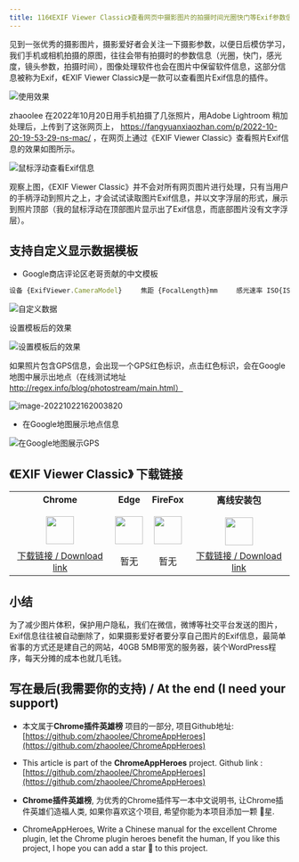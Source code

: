 ```yaml
---
title: 116《EXIF Viewer Classic》查看网页中摄影图片的拍摄时间光圈快门等Exif参数信息
---
```


见到一张优秀的摄影图片，摄影爱好者会关注一下摄影参数，以便日后模仿学习，我们手机或相机拍摄的原图，往往会带有拍摄时的参数信息（光圈，快门，感光度，镜头参数，拍摄时间），图像处理软件也会在图片中保留软件信息，这部分信息被称为Exif，《EXIF Viewer Classic》是一款可以查看图片Exif信息的插件。

![使用效果](https://cdn.fangyuanxiaozhan.com/assets/1666428160952mwnyXnni.gif)

zhaoolee 在2022年10月20日用手机拍摄了几张照片，用Adobe Lightroom 稍加处理后，上传到了这张网页上， https://fangyuanxiaozhan.com/p/2022-10-20-19-53-29-ns-mac/ ，在网页上通过《EXIF Viewer Classic》查看照片Exif信息的效果如图所示。

![鼠标浮动查看Exif信息](https://cdn.fangyuanxiaozhan.com/assets/1666425831429detYetk3.png)

观察上图，《EXIF Viewer Classic》并不会对所有网页图片进行处理，只有当用户的手柄浮动到照片之上，才会试试读取图片Exif信息，并以文字浮层的形式，展示到照片顶部（我的鼠标浮动在顶部图片显示出了Exif信息，而底部图片没有文字浮层）。

## 支持自定义显示数据模板



- Google商店评论区老哥贡献的中文模板

```javascript
设备 {ExifViewer.CameraModel}　   焦距 {FocalLength}mm　   感光速率 ISO{ISOSpeedRatings}　   光圈系数 F{FNumber}　  光圈值 {ApertureValue}　   曝光时间 {ExposureTime}s　  曝光补偿 {ExposureBias}EV　  曝光程序 {ExposureProgram}　   闪光灯 {Flash}　  测光模式 {MeteringMode}　  焦距 {FocalLength}　  白平衡 {WhiteBalance}　   色域 {ColorSpace}　  尺寸 {ExifViewer.Image.Width} x {ExifViewer.Image.Height}　  日期 {DateTimeOriginal}　  软件 {Software}
```

![自定义数据](https://cdn.fangyuanxiaozhan.com/assets/1666426154983JtwA8e26.png)

设置模板后的效果

![设置模板后的效果](https://cdn.fangyuanxiaozhan.com/assets/1666426258416ZxK8S5pM.png)



如果照片包含GPS信息，会出现一个GPS红色标识，点击红色标识，会在Google 地图中展示出地点（在线测试地址 http://regex.info/blog/photostream/main.html）



![image-20221022162003820](https://cdn.fangyuanxiaozhan.com/assets/16664268208228hQziwc0.png)

- 在Google地图展示地点信息

![在Google地图展示GPS](https://cdn.fangyuanxiaozhan.com/assets/1666426877291bWzD5CB0.png)



## 《EXIF Viewer Classic》 下载链接

<table style="table-layout: fixed;">
<tbody>
<tr>
<td><div style="text-align: center;"><div style="font-weight: bold">Chrome</div><br/><div style="text-align: center;"><img  style="width:50px; height:auto;" src="https://v2fy.com/asset/0i/ChromeAppHeroes/page/001_markdown_here.assets/chromeappheroes-chrome-icon.png"/></div></div></td>
<td><div style="text-align: center;" ><div style="font-weight: bold">Edge</div><br/><div><img style="width:50px; height:auto;" src="https://v2fy.com/asset/0i/ChromeAppHeroes/page/001_markdown_here.assets/chromeappheroes-edge-icon.png"/></div></div></td>
<td><div style="text-align: center;" ><div style="font-weight: bold">FireFox</div><br/><div style="text-align: center;"><img  style="width:50px; height:auto;" src="https://v2fy.com/asset/0i/ChromeAppHeroes/page/001_markdown_here.assets/chromeappheroes-firefox-icon.png"/></div></div></td>
<td><div style="text-align: center;" ><div style="font-weight: bold">离线安装包</div><br/><div style="text-align: center;"><img  style="width:50px; height:auto;" src="https://v2fy.com/asset/0i/ChromeAppHeroes/page/001_markdown_here.assets/chromeappheroes-github-download.png"/></div></div></td>
</tr>
<tr>
<td>
<div style="text-align: center;">
<a  href="https://chrome.google.com/webstore/detail/exif-viewer-classic/nafpfdcmppffipmhcpkbplhkoiekndck">下载链接 / Download link</a>
</div>
</td>
<td>
<div style="text-align: center;">
暂无
</div>
</td>
<td>
<div style="text-align: center;">
暂无
</div>
</td>
<td>
<div style="text-align: center;"><a  href="https://cdn.jsdelivr.net/gh/zhaoolee/ChromeAppHeroes/backup/116-exif-viewer-classic.zip">下载链接 / Download link</a></div>
</td>
</tr>
</tbody>
</table>

## 小结

为了减少图片体积，保护用户隐私，我们在微信，微博等社交平台发送的图片，Exif信息往往被自动删除了，如果摄影爱好者要分享自己图片的Exif信息，最简单省事的方式还是建自己的网站，40GB  5MB带宽的服务器，装个WordPress程序，每天分摊的成本也就几毛钱。


## 写在最后(我需要你的支持) / At the end (I need your support)

- 本文属于**Chrome插件英雄榜** 项目的一部分, 项目Github地址: [https://github.com/zhaoolee/ChromeAppHeroes](https://github.com/zhaoolee/ChromeAppHeroes)


- This article is part of the **ChromeAppHeroes** project. Github link : [https://github.com/zhaoolee/ChromeAppHeroes](https://github.com/zhaoolee/ChromeAppHeroes) 

- **Chrome插件英雄榜**, 为优秀的Chrome插件写一本中文说明书, 让Chrome插件英雄们造福人类, 如果你喜欢这个项目, 希望你能为本项目添加一颗 🌟星.

- ChromeAppHeroes, Write a Chinese manual for the excellent Chrome plugin, let the Chrome plugin heroes benefit the human, If you like this project, I hope you can add a star 🌟 to this project.

